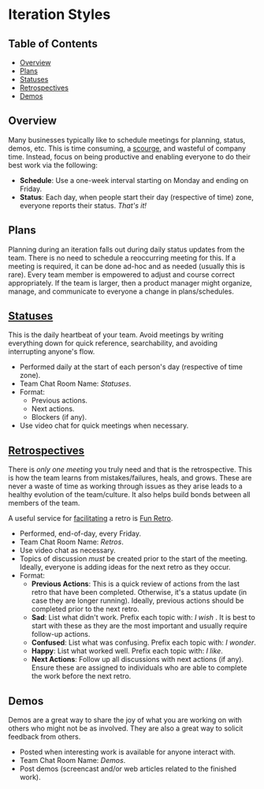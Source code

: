# Iteration Styles

<!-- Tocer[start]: Auto-generated, don't remove. -->

## Table of Contents

  - [Overview](#overview)
  - [Plans](#plans)
  - [Statuses](#statuses)
  - [Retrospectives](#retrospectives)
  - [Demos](#demos)

<!-- Tocer[finish]: Auto-generated, don't remove. -->

## Overview

Many businesses typically like to schedule meetings for planning, status, demos, etc. This is time
consuming, a [scourge](https://m.signalvnoise.com/status-meetings-are-the-scourge), and wasteful of
company time. Instead, focus on being productive and enabling everyone to do their best work via the
following:

- **Schedule**: Use a one-week interval starting on Monday and ending on Friday.
- **Status**: Each day, when people start their day (respective of time) zone, everyone reports
  their status. *That's it!*

## Plans

Planning during an iteration falls out during daily status updates from the team. There is no need
to schedule a reoccurring meeting for this. If a meeting is required, it can be done ad-hoc and as
needed (usually this is rare). Every team member is empowered to adjust and course correct
appropriately. If the team is larger, then a product manager might organize, manage, and communicate
to everyone a change in plans/schedules.

## [Statuses](https://m.signalvnoise.com/status-meetings-are-the-scourge)

This is the daily heartbeat of your team. Avoid meetings by writing everything down for quick
reference, searchability, and avoiding interrupting anyone's flow.

- Performed daily at the start of each person's day (respective of time zone).
- Team Chat Room Name: *Statuses*.
- Format:
  - Previous actions.
  - Next actions.
  - Blockers (if any).
- Use video chat for quick meetings when necessary.

## [Retrospectives](https://blog.carbonfive.com/2019/04/30/how-to-facilitate-an-effective-retro)

There is *only one meeting* you truly need and that is the retrospective. This is how the team
learns from mistakes/failures, heals, and grows. These are never a waste of time as working through
issues as they arise leads to a healthy evolution of the team/culture. It also helps build bonds
between all members of the team.

A useful service for [facilitating](https://blog.trello.com/sprint-retrospective-meeting) a retro is
[Fun Retro](https://funretro.io).

- Performed, end-of-day, every Friday.
- Team Chat Room Name: *Retros*.
- Use video chat as necessary.
- Topics of discussion *must* be created prior to the start of the meeting. Ideally, everyone is
  adding ideas for the next retro as they occur.
- Format:
  - **Previous Actions**: This is a quick review of actions from the last retro that have been
    completed. Otherwise, it's a status update (in case they are longer running). Ideally, previous
    actions should be completed prior to the next retro.
  - **Sad**: List what didn't work. Prefix each topic with: *I wish* . It is best to start with
    these as they are the most important and usually require follow-up actions.
  - **Confused**: List what was confusing. Prefix each topic with: *I wonder*.
  - **Happy**: List what worked well. Prefix each topic with: *I like*.
  - **Next Actions**: Follow up all discussions with next actions (if any). Ensure these are
    assigned to individuals who are able to complete the work before the next retro.

## Demos

Demos are a great way to share the joy of what you are working on with others who might not be as
involved. They are also a great way to solicit feedback from others.

- Posted when interesting work is available for anyone interact with.
- Team Chat Room Name: *Demos*.
- Post demos (screencast and/or web articles related to the finished work).
